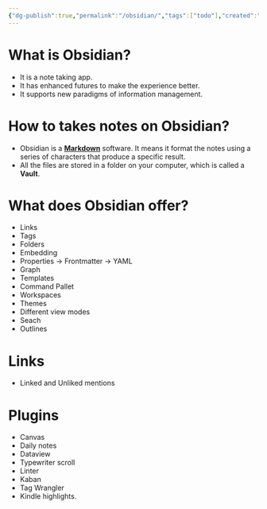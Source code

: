 ```yaml
---
{"dg-publish":true,"permalink":"/obsidian/","tags":["todo"],"created":"2024-03-05T12:49:12.000-05:00","updated":"2024-01-11T14:56:08.000-05:00"}
---
```



# What is Obsidian?

- It is a note taking app.
- It has enhanced futures to make the experience better.
- It supports new paradigms of information management.

# How to takes notes on Obsidian?

- Obsidian is a [**Markdown**](https://www.markdownguide.org/) software. It means it format the notes using a series of characters that produce a specific result.
- All the files are stored in a folder on your computer, which is called a **Vault**.

# What does Obsidian offer?

- Links
- Tags
- Folders
- Embedding
- Properties → Frontmatter → YAML
- Graph
- Templates
- Command Pallet
- Workspaces
- Themes
- Different view modes
- Seach
- Outlines

# Links

- Linked and Unliked mentions

# Plugins

- Canvas
- Daily notes
- Dataview
- Typewriter scroll
- Linter
- Kaban
- Tag Wrangler
- Kindle highlights. 
